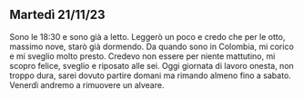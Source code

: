 ## Martedì 21/11/23

Sono le 18:30 e sono già a letto. Leggerò un poco e credo che per le otto, massimo nove, starò già dormendo. Da quando sono in Colombia, mi corico e mi sveglio molto presto. Credevo non essere per niente mattutino, mi scopro felice, sveglio e riposato alle sei. Oggi giornata di lavoro onesta, non troppo dura, sarei dovuto partire domani ma rimando almeno fino a sabato. Venerdì andremo a rimuovere un alveare.


